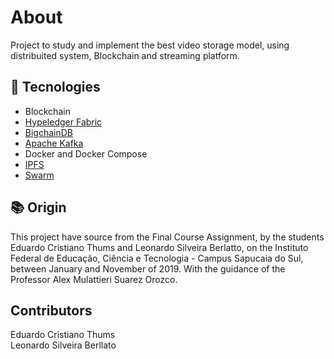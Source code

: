 #  About

Project to study and implement the best video storage model, using distribuited system, Blockchain and streaming platform. 

## :crystal_ball: Tecnologies

* Blockchain
* [Hypeledger Fabric](https://www.hyperledger.org/projects/fabric)
* [BigchainDB](https://www.bigchaindb.com/)
* [Apache Kafka](https://kafka.apache.org/)
* Docker and Docker Compose
* [IPFS](https://ipfs.io/)
* [Swarm](https://swarm.ethereum.org/)

## :books: Origin

This project have source from the Final Course Assignment, by the students Eduardo Cristiano Thums and Leonardo Silveira Berlatto, on the Instituto Federal de Educação, Ciência e Tecnologia - Campus Sapucaia do Sul, 
between January and November of 2019. With the guidance of the Professor Alex Mulattieri Suarez Orozco.

## Contributors
Eduardo Cristiano Thums\
Leonardo Silveira Berllato
